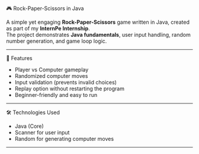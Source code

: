  🎮 Rock-Paper-Scissors in Java

A simple yet engaging **Rock-Paper-Scissors** game written in Java, created as part of my **InternPe Internship**.  
The project demonstrates **Java fundamentals**, user input handling, random number generation, and game loop logic.

---

 🚀 Features
- Player vs Computer gameplay
- Randomized computer moves
- Input validation (prevents invalid choices)
- Replay option without restarting the program
- Beginner-friendly and easy to run

---

 🛠 Technologies Used
- Java (Core)
- Scanner for user input
- Random for generating computer moves

---


